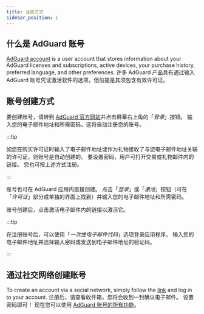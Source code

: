 ```yaml
---
title: 注册方式
sidebar_position: 1
---
```


## 什么是 AdGuard 账号

[AdGuard account](https://adguardaccount.com/) is a user account that stores information about your AdGuard licenses and subscriptions, active devices, your purchase history, preferred language, and other preferences. 许多 AdGuard 产品具有通过输入 AdGuard 账号凭证激活软件的选项，但前提是其须包含有效许可证。

## 账号创建方式

要创建账号，请转到 [AdGuard 官方网站](https://adguard.com/welcome.html)并点击屏幕右上角的「*登录*」按钮。 输入您的电子邮件地址和所需密码，这将自动注册您的账号。

:::tip

如您在购买许可证时输入了电子邮件地址或作为礼物接收了与您电子邮件地址关联的许可证，则账号是自动创建的。 要设置密码，用户可打开交易或礼物邮件内的链接。 您也可按上述方式注册。

:::

账号也可在 AdGuard 应用内直接创建。 点击「*登录*」或「*激活*」按钮（可在「*许可证*」部分或单独的界面上找到）并输入您的电子邮件地址和所需密码。

账号创建后，点击激活电子邮件内的链接以激活它。

:::tip

在注册账号后，可以使用「*一次性电子邮件代码*」选项登录应用程序。 输入您的电子邮件地址并选择输入密码或发送到电子邮件地址的验证码。

:::

## 通过社交网络创建账号

To create an account via a social network, simply follow the [link](https://auth.adguardaccount.com/login.html) and log in to your account. 注册后，请查看收件箱，您将会收到一封确认电子邮件。 设置密码即可！ 现在您可以使用 [AdGuard 账号的所有功能](https://adguard.com/kb/general/account/features/)。

